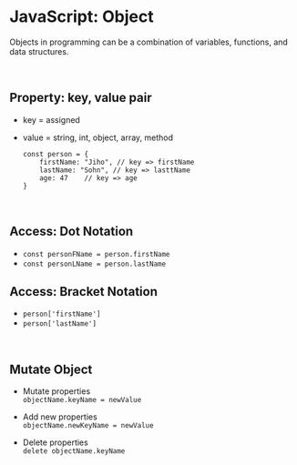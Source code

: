 # JavaScript: Object
Objects in programming can be a combination of variables, functions, and data structures.

<br>

## Property: key, value pair 
* key = assigned
* value = string, int, object, array, method

    ```
    const person = {
        firstName: "Jiho", // key => firstName
        lastName: "Sohn", // key => lasttName
        age: 47    // key => age
    }
    ```
<br>

## Access: Dot Notation
* `const personFName = person.firstName`
* `const personLName = person.lastName`

## Access: Bracket Notation
* `person['firstName']`
* `person['lastName']`

<br>

## Mutate Object
* Mutate properties
<br> `objectName.keyName = newValue`

* Add new properties
<br> `objectName.newKeyName = newValue`

* Delete properties
<br> `delete objectName.keyName`